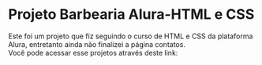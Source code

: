 # Projeto Barbearia Alura-HTML e CSS
Este foi um projeto que fiz seguindo o curso de HTML e CSS da plataforma Alura, entretanto ainda não finalizei a página contatos. <br>
Você pode acessar esse projetos através deste link: 
